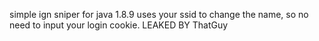 simple ign sniper for java 1.8.9  uses your ssid to change the name, so no need to input your login cookie.
LEAKED BY ThatGuy
